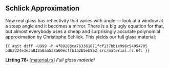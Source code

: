 ## Schlick Approximation

Now real glass has reflectivity that varies with angle — look at a window at a steep angle and it becomes a mirror. There is a big ugly equation for that, but almost everybody uses a cheap and surprisingly accurate polynomial approximation by Christophe Schlick. This yields our full glass material:

```rust-diff,norun,noplayground
{{ #git diff -U999 -h 4f80203ca763361671fcf137bb1e996c54954705 bdb3324e3e3a832a0aa528a60ecffb1a2b5eb862 src/material.rs:64: }}
```

**Listing 78:** [[material.rs](https://github.com/goldnor/code/blob/bdb3324e3e3a832a0aa528a60ecffb1a2b5eb862/src/material.rs)] *Full glass material*

<br>
